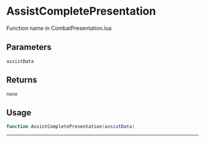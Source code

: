 # AssistCompletePresentation
Function name in CombatPresentation.lua
## Parameters
`assistData`
## Returns
`none`
## Usage
```lua
function AssistCompletePresentation(assistData)
```
---
